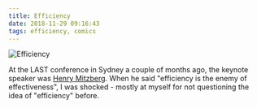 ```yaml
---
title: Efficiency
date: 2018-11-29 09:16:43
tags: efficiency, comics
---
```


![Efficiency](/images/efficiency.jpg)

At the LAST conference in Sydney a couple of months ago, the keynote speaker was [Henry Mitzberg](http://www.mintzberg.org/). When he said "efficiency is the enemy of effectiveness", I was shocked - mostly at myself for not questioning the idea of "efficiency" before.
